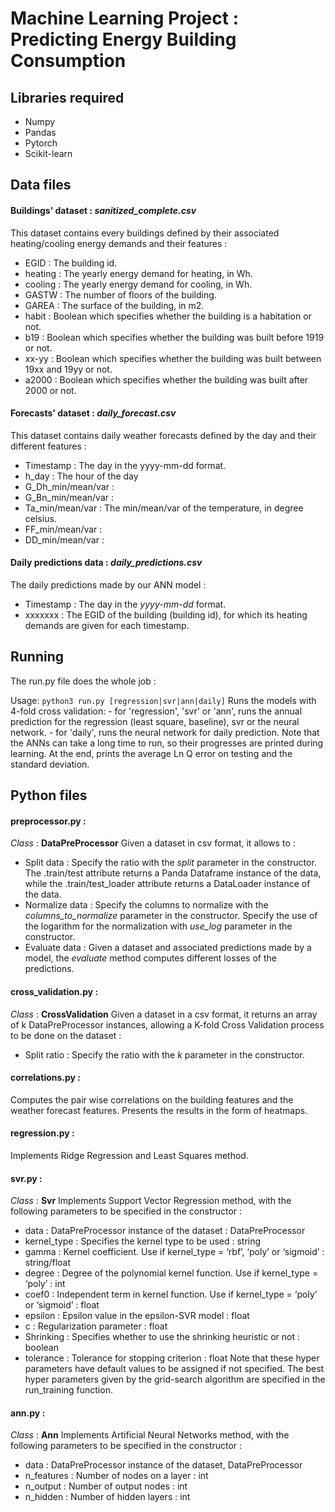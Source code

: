 # Machine Learning Project : Predicting Energy Building Consumption


## Libraries required
* Numpy
* Pandas
* Pytorch
* Scikit-learn


## Data files

#### Buildings' dataset : *sanitized_complete.csv*
This dataset contains every buildings defined by their associated heating/cooling energy demands and their features :
* EGID : The building id.
* heating : The yearly energy demand for heating, in Wh.
* cooling : The yearly energy demand for cooling, in Wh.
* GASTW : The number of floors of the building.
* GAREA : The surface of the building, in m2.
* habit : Boolean which specifies whether the building is a habitation or not.
* b19 : Boolean which specifies whether the building was built before 1919 or not.
* xx-yy : Boolean which specifies whether the building was built between 19xx and 19yy or not.
* a2000 : Boolean which specifies whether the building was built after 2000 or not.

#### Forecasts' dataset : *daily_forecast.csv*
This dataset contains daily weather forecasts defined by the day and their different features :
* Timestamp : The day in the yyyy-mm-dd format.
* h_day : The hour of the day
* G_Dh_min/mean/var :
* G_Bn_min/mean/var :
* Ta_min/mean/var : The min/mean/var of the temperature, in degree celsius.
* FF_min/mean/var :
* DD_min/mean/var :

#### Daily predictions data : *daily_predictions.csv*
The daily predictions made by our ANN model :
* Timestamp : The day in the *yyyy-mm-dd* format.
* xxxxxxx : The EGID of the building (building id), for which its heating demands are given for each timestamp.


## Running

The run.py file does the whole job :

Usage: `python3 run.py [regression|svr|ann|daily]`
Runs the models with 4-fold cross validation:
    - for 'regression', 'svr' or 'ann', runs the annual prediction for the regression (least square, baseline), svr or the neural network.
    - for 'daily', runs the neural network for daily prediction.
Note that the ANNs can take a long time to run, so their progresses are printed during learning.
At the end, prints the average Ln Q error on testing and the standard deviation.


## Python files

#### preprocessor.py :
*Class* : **DataPreProcessor**
Given a dataset in csv format, it allows to :
* Split data :
Specify the ratio with the *split* parameter in the constructor.
The .train/test attribute returns a Panda Dataframe instance of the data,
while the .train/test_loader attribute returns a DataLoader instance of the data.
* Normalize data :
Specify the columns to normalize with the *columns_to_normalize* parameter in the constructor.
Specify the use of the logarithm for the normalization with *use_log* parameter in the constructor.
* Evaluate data :
Given a dataset and associated predictions made by a model, the *evaluate* method computes different losses of the predictions.

#### cross_validation.py :
*Class* : **CrossValidation**
Given a dataset in a csv format, it returns an array of k DataPreProcessor instances,
allowing a K-fold Cross Validation process to be done on the dataset :
* Split ratio :
Specify the ratio with the *k* parameter in the constructor.

#### correlations.py :
Computes the pair wise correlations on the building features and the weather forecast features.
Presents the results in the form of heatmaps.

#### regression.py :
Implements Ridge Regression and Least Squares method.

#### svr.py :
*Class* : **Svr**
Implements Support Vector Regression method, with the following parameters to be specified in the constructor :
* data : DataPreProcessor instance of the dataset : DataPreProcessor
* kernel_type : Specifies the kernel type to be used : string
* gamma : Kernel coefficient. Use if kernel_type = ‘rbf’, ‘poly’ or ‘sigmoid’ : string/float
* degree : Degree of the polynomial kernel function. Use if kernel_type = ‘poly’ : int
* coef0 : Independent term in kernel function. Use if kernel_type = ‘poly’ or ‘sigmoid’ : float
* epsilon : Epsilon value in the epsilon-SVR model : float
* c : Regularization parameter : float
* Shrinking : Specifies whether to use the shrinking heuristic or not : boolean
* tolerance : Tolerance for stopping criterion : float
Note that these hyper parameters have default values to be assigned if not specified.
The best hyper parameters given by the grid-search algorithm are specified in the run_training function.

#### ann.py :
*Class* : **Ann**
Implements Artificial Neural Networks method, with the following parameters to be specified in the constructor :
* data :  DataPreProcessor instance of the dataset, DataPreProcessor
* n_features : Number of nodes on a layer : int
* n_output : Number of output nodes : int
* n_hidden : Number of hidden layers : int